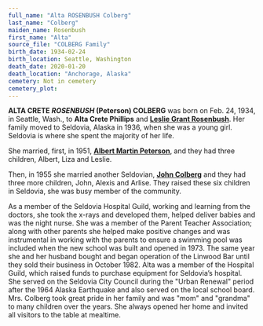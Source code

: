 ```yaml
---
full_name: "Alta ROSENBUSH Colberg"
last_name: "Colberg"
maiden_name: Rosenbush
first_name: "Alta"
source_file: "COLBERG Family"
birth_date: 1934-02-24
birth_location: Seattle, Washington
death_date: 2020-01-20
death_location: "Anchorage, Alaska"
cemetery: Not in cemetery
cemetery_plot: 
---
```

**ALTA CRETE *ROSENBUSH* (Peterson) COLBERG** was born on Feb. 24, 1934, in Seattle,
Wash., to **Alta Crete Phillips** and [**Leslie Grant Rosenbush**](./Rosenbush_Leslie_Grant.md). Her
family moved to Seldovia, Alaska in 1936, when she was a young girl.
Seldovia is where she spent the majority of her life. 

She married,
first, in 1951, [**Albert Martin Peterson**](./Peterson_Martin.md), and they had three children,
Albert, Liza and Leslie. 

Then, in 1955 she married another Seldovian,
[**John Colberg**](./Colberg_John.md) and they had three more children, John, Alexis and
Arlise. They raised these six children in Seldovia, she was busy member
of the community. 

As a member of the Seldovia Hospital Guild, working
and learning from the doctors, she took the x-rays and developed them,
helped deliver babies and was the night nurse. She was a member of the
Parent Teacher Association; along with other parents she helped make
positive changes and was instrumental in working with the parents to
ensure a swimming pool was included when the new school was built and
opened in 1973. The same year she and her husband bought and began
operation of the Linwood Bar until they sold their business in October
1982. Alta was a member of the Hospital Guild, which raised funds to
purchase equipment for Seldovia’s hospital. She served on the Seldovia
City Council during the "Urban Renewal" period after the 1964 Alaska
Earthquake and also served on the local school board. Mrs. Colberg took
great pride in her family and was "mom" and "grandma" to many children
over the years. She always opened her home and invited all visitors to
the table at mealtime.
